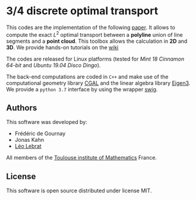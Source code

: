 # 3/4 discrete optimal transport

This codes are the implementation of the following [paper](https://arxiv.org/abs/1806.09537). It allows to compute the exact $L^2$ optimal transport between a **polyline** union of line segments and a **point cloud**. This toolbox allows the calculation in **2D** and **3D**. We provide hands-on tutorials on the [wiki](link)

The codes are released for Linux platforms (tested for *Mint 18 Cinnamon 64-bit* and *Ubuntu 19.04 Disco Dingo*). 

The back-end computations are coded in `C++` and make use of the computational geometry library [CGAL](www.cgal.org) and the linear algebra library [Eigen3](http://eigen.tuxfamily.org). We provide a `python 3.7` interface by using the wrapper [swig](http://www.swig.org/).



## Authors
This software was developed by:
* Frédéric de Gournay
* Jonas Kahn
* [Léo Lebrat](lebrat.org)

All members of the [Toulouse institute of Mathematics](https://www.math.univ-toulouse.fr/?lang=en) France.

## License

This software is open source distributed under license MIT.